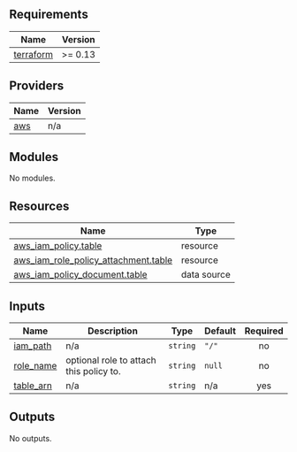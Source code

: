 <!-- START -->
## Requirements

| Name | Version |
|------|---------|
| <a name="requirement_terraform"></a> [terraform](#requirement\_terraform) | >= 0.13 |

## Providers

| Name | Version |
|------|---------|
| <a name="provider_aws"></a> [aws](#provider\_aws) | n/a |

## Modules

No modules.

## Resources

| Name | Type |
|------|------|
| [aws_iam_policy.table](https://registry.terraform.io/providers/hashicorp/aws/latest/docs/resources/iam_policy) | resource |
| [aws_iam_role_policy_attachment.table](https://registry.terraform.io/providers/hashicorp/aws/latest/docs/resources/iam_role_policy_attachment) | resource |
| [aws_iam_policy_document.table](https://registry.terraform.io/providers/hashicorp/aws/latest/docs/data-sources/iam_policy_document) | data source |

## Inputs

| Name | Description | Type | Default | Required |
|------|-------------|------|---------|:--------:|
| <a name="input_iam_path"></a> [iam\_path](#input\_iam\_path) | n/a | `string` | `"/"` | no |
| <a name="input_role_name"></a> [role\_name](#input\_role\_name) | optional role to attach this policy to. | `string` | `null` | no |
| <a name="input_table_arn"></a> [table\_arn](#input\_table\_arn) | n/a | `string` | n/a | yes |

## Outputs

No outputs.
<!-- END -->
